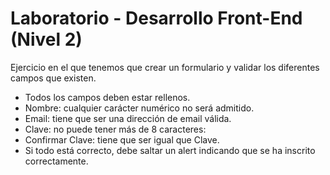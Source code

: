 # Laboratorio - Desarrollo Front-End (Nivel 2)

Ejercicio en el que tenemos que crear un formulario y validar los diferentes campos que existen.

- Todos los campos deben estar rellenos.
- Nombre: cualquier carácter numérico no será admitido.
- Email: tiene que ser una dirección de email válida.
- Clave: no puede tener más de 8 caracteres:
- Confirmar Clave: tiene que ser igual que Clave.
- Si todo está correcto, debe saltar un alert indicando que se ha inscrito correctamente.
